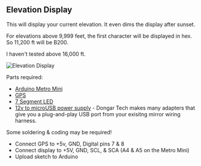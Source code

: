 ## Elevation Display

This will display your current elevation.  It even dims the display after sunset.

For elevations above 9,999 feet, the first character will be displayed in hex. So 11,200 ft will be B200. 

I haven't tested above 16,000 ft.


![Elevation Display](https://photos.smugmug.com/photos/i-k5pwxjc/0/M/i-k5pwxjc-M.jpg)

Parts required:

* [Arduino Metro Mini](https://www.adafruit.com/product/2590)
* [GPS](https://www.adafruit.com/product/4279)
* [7 Segment LED](https://www.adafruit.com/product/1002)
* [12v to microUSB power supply](https://dongar.tech) - Dongar Tech makes many adapters that give you a plug-and-play USB port from your exisitng mirror wiring harness.


Some soldering & coding may be required!


* Connect GPS to +5v, GND, Digital pins 7 & 8
* Connect display to +5V, GND, SCL, & SCA (A4 & A5 on the Metro Mini)
* Upload sketch to Arduino
